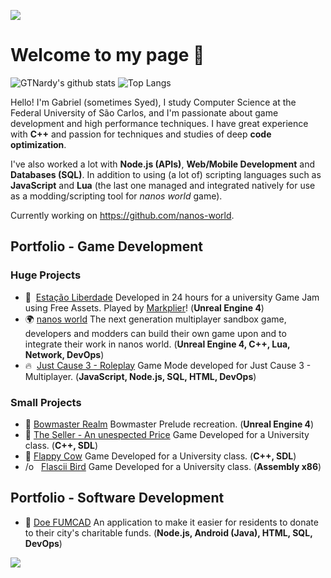 ![](https://i.imgur.com/r5FN3Wp.png)

# Welcome to my page 👋

![GTNardy's github stats](https://github-readme-stats.vercel.app/api?username=gtnardy&show_icons=true&include_all_commits=true&theme=dark)
![Top Langs](https://github-readme-stats.vercel.app/api/top-langs/?username=gtnardy&layout=compact&theme=dark)

Hello! I'm Gabriel (sometimes Syed), I study Computer Science at the Federal University of São Carlos, and I'm passionate about game development and high performance techniques. I have great experience with **C++** and passion for techniques and studies of deep **code optimization**.

I've also worked a lot with **Node.js (APIs)**, **Web/Mobile Development** and **Databases (SQL)**. In addition to using (a lot of) scripting languages such as **JavaScript** and **Lua** (the last one managed and integrated natively for use as a modding/scripting tool for *nanos world* game).

Currently working on https://github.com/nanos-world.

## Portfolio - Game Development

### Huge Projects

- 📱  [Estação Liberdade](https://gtnardy.itch.io/estacao-liberdade) Developed in 24 hours for a university Game Jam using Free Assets. Played by [Markplier](https://www.youtube.com/watch?v=043Fa0TJGdQ)! (**Unreal Engine 4**)
- 🌍 [nanos world](https://nanos.world) The next generation multiplayer sandbox game, developers and modders can build their own game upon and to integrate their work in nanos world. (**Unreal Engine 4, C++, Lua, Network, DevOps**)
- 🔥  [Just Cause 3 - Roleplay](https://justcauserp.com) Game Mode developed for Just Cause 3 - Multiplayer. (**JavaScript, Node.js, SQL, HTML, DevOps**)

### Small Projects

- 🏹 [Bowmaster Realm](https://gtnardy.itch.io/bowmaster-realm) Bowmaster Prelude recreation. (**Unreal Engine 4**)
- 🍬 [The Seller - An unespected Price](https://gtnardy.itch.io/the-seller) Game Developed for a University class. (**C++, SDL**)
- 🐄 [Flappy Cow](https://gtnardy.itch.io/flappy-cow) Game Developed for a University class. (**C++, SDL**)
- /o   [Flascii Bird](https://github.com/gtnardy/flascii-bird) Game Developed for a University class. (**Assembly x86**)

## Portfolio - Software Development

- 🤲 [Doe FUMCAD](https://doefumcad.com) An application to make it easier for residents to donate to their city's charitable funds. (**Node.js, Android (Java), HTML, SQL, DevOps**)

![](https://user-images.githubusercontent.com/6226807/120086179-1aba5f00-c0b4-11eb-98af-af8830c33d9f.png)
